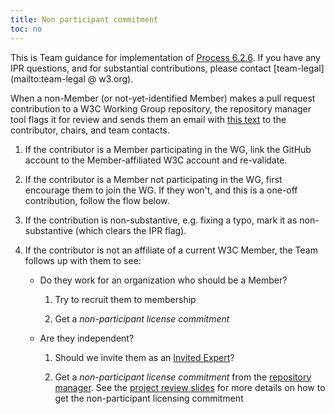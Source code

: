 ```yaml
---
title: Non participant commitment
toc: no
---
```


This is Team guidance for implementation of [Process 6.2.6](https://www.w3.org/policies/process/#contributor-license). If you have any IPR questions, and for substantial contributions, please contact [team-legal](mailto:team-legal @ w3.org).

When a non-Member (or not-yet-identified Member) makes a pull request contribution to a W3C Working Group repository, the repository manager tool flags it for review and sends them an email with [this text](https://github.com/w3c/ash-nazg/blob/master/templates/affiliation-mail.txt) to the contributor, chairs, and team contacts.

1. If the contributor is a Member participating in the WG, link the GitHub account to the Member-affiliated W3C account and re-validate.

1. If the contributor is a Member not participating in the WG, first encourage them to join the WG. If they won't, and this is a one-off contribution, follow the flow below. 
  
1. If the contribution is non-substantive, e.g. fixing a typo, mark it as non-substantive (which clears the IPR flag).

1. If the contributor is not an affiliate of a current W3C Member, the Team follows up with them to see:

   - Do they work for an organization who should be a Member?

      1. Try to recruit them to membership
   
      1. Get a *non-participant license commitment* 

   - Are they independent?

      1. Should we invite them as an [Invited Expert](https://www.w3.org/invited-experts/)?
  
      1. Get a *non-participant license commitment* from the [repository manager](https://labs.w3.org/repo-manager/). See the [project review slides](https://www.w3.org/2019/12/05-dak-nplc/) for more details on how to get the non-participant licensing commitment
